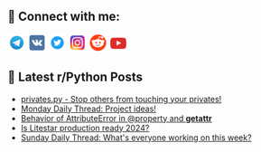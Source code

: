 ## 🔎 Connect with me:
[<img src="https://github.com/bullbesh/bullbesh/blob/main/images/Telegram.png" width="32" height="32" />](https://t.me/bullbesh)
[<img src="https://github.com/bullbesh/bullbesh/blob/main/images/VK.png" width="32" height="32" />](https://vk.com/bullbesh)
[<img src="https://github.com/bullbesh/bullbesh/blob/main/images/Twitter.png" width="32" height="32" />](https://twitter.com/bullbesh1)
[<img src="https://github.com/bullbesh/bullbesh/blob/main/images/Instagram.png" width="32" height="32" />](https://www.instagram.com/bullbesh)
[<img src="https://github.com/bullbesh/bullbesh/blob/main/images/Reddit.png" width="32" height="32" />](https://www.reddit.com/user/bullbesh)
[<img src="https://github.com/bullbesh/bullbesh/blob/main/images/YouTube.png" width="32" height="32" />](https://www.youtube.com/channel/UCtfjRs6uzgq5mfm8S06WTcg)

## 📕 Latest r/Python Posts
<!-- BLOG-POST-LIST:START -->
- [privates.py - Stop others from touching your privates!](https://www.reddit.com/r/Python/comments/1c48ww9/privatespy_stop_others_from_touching_your_privates/)
- [Monday Daily Thread: Project ideas!](https://www.reddit.com/r/Python/comments/1c486f4/monday_daily_thread_project_ideas/)
- [Behavior of AttributeError in @property and __getattr__](https://www.reddit.com/r/Python/comments/1c435zw/behavior_of_attributeerror_in_property_and_getattr/)
- [Is Litestar production ready 2024?](https://www.reddit.com/r/Python/comments/1c3irsc/is_litestar_production_ready_2024/)
- [Sunday Daily Thread: What&#39;s everyone working on this week?](https://www.reddit.com/r/Python/comments/1c3g0pc/sunday_daily_thread_whats_everyone_working_on/)
<!-- BLOG-POST-LIST:END -->
